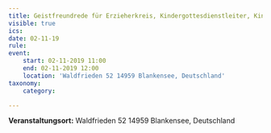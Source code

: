 ```yaml
---
title: Geistfreundrede für Erzieherkreis, Kindergottesdienstleiter, Kinderbetreuer, Konfirmandenlehrer und Religionslehrer
visible: true
ics: 
date: 02-11-19
rule: 
event:
	start: 02-11-2019 11:00
	end: 02-11-2019 12:00
	location: 'Waldfrieden 52 14959 Blankensee, Deutschland'
taxonomy:
	category: 

---
```




**Veranstaltungsort:** Waldfrieden 52
14959 Blankensee, Deutschland

